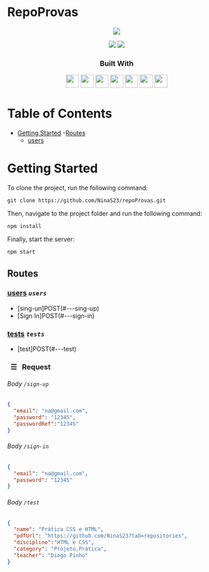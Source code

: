 # RepoProvas
<div align="center">
	<img src="https://emojipedia-us.s3.dualstack.us-west-1.amazonaws.com/thumbs/120/microsoft/310/memo_1f4dd.png">
</div>


<p align = "center">
   <img src="https://img.shields.io/badge/author-NinaS23-4dae71?style=flat-square" />
   <img src="https://img.shields.io/github/languages/count/NinaS23/repoProvas?color=4dae71&style=flat-square" />
</p>


<div align="center">
  <h3>Built With</h3>

  <img src="https://img.shields.io/badge/Heroku-430098?style=for-the-badge&logo=heroku&logoColor=white" height="30px"/>
  <img src="https://img.shields.io/badge/PostgreSQL-316192?style=for-the-badge&logo=postgresql&logoColor=white" height="30px"/>
  <img src="https://img.shields.io/badge/TypeScript-007ACC?style=for-the-badge&logo=typescript&logoColor=white" height="30px"/>
  <img src="https://img.shields.io/badge/Prisma-3982CE?style=for-the-badge&logo=Prisma&logoColor=white" height="30px"/>
  <img src="https://img.shields.io/badge/Node.js-43853D?style=for-the-badge&logo=node.js&logoColor=white" height="30px"/>  
  <img src="https://img.shields.io/badge/Express.js-404D59?style=for-the-badge&logo=express.js&logoColor=white" height="30px"/>
  <img src="https://img.shields.io/badge/JWT-323330?style=for-the-badge&logo=json-web-tokens&logoColor=pink" height="30px"/>
  
</div>
<h1> Table of Contents </h1>

- [Getting Started](#getting-started)
   -[Routes](#routes)
     - [users](#users)
   
<!-- Getting Started -->

# Getting Started

To clone the project, run the following command:

```git
git clone https://github.com/NinaS23/repoProvas.git
```

Then, navigate to the project folder and run the following command:

```git
npm install
```

Finally, start the server:

```git
npm start
```

## Routes 

### [users](#users) _`users`_

- [sing-un]POST(#---sing-up) 
- [Sign In]POST(#---sign-in)


### [tests](#tests) _`tests`_

- [test]POST(#---test)




### &nbsp; ☰ &nbsp; Request

###### Body _`/sign-up`_


```json
{
  "email": "na@gmail.com",
  "password": "12345",
  "passwordRef":"12345"
}
```


###### Body _`/sign-in`_


```json
{
  "email": "na@gmail.com",
  "password": "12345"
}
```

###### Body _`/test`_


```json
{
  "name": "Prática CSS e HTML",
  "pdfUrl": "https://github.com/NinaS23?tab=repositories",
  "discipline":"HTML e CSS",
  "category": "Projeto,Prática",
  "teacher": "Diego Pinho"
}
```


